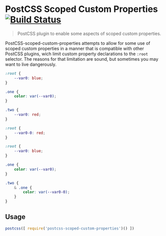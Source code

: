 # PostCSS Scoped Custom Properties [![Build Status](https://travis-ci.org/mmorton/postcss-scoped-custom-properties.svg)](https://travis-ci.org/mmorton/postcss-scoped-custom-properties)
> PostCSS plugin to enable some aspects of scoped custom properties.

PostCSS-scoped-custom-properties attempts to allow for some use of scoped custom properties in a manner that is compatible with other PostCSS plugins, wich limit custom property declarations to the `:root` selector.  The reasons for that limitation are sound, but sometimes you may want to live dangerously. 

```css
:root {
    --var0: blue;
}

.one {
    color: var(--var0);
}

.two {
    --var0: red;
}
```

```css
:root {
    --var0-0: red;
}

:root {
    --var0: blue;
}

.one {
    color: var(--var0);
}

.two {
    & .one {
        color: var(--var0-0);
    }
}
```

## Usage

```js
postcss([ require('postcss-scoped-custom-properties')() ])
```
